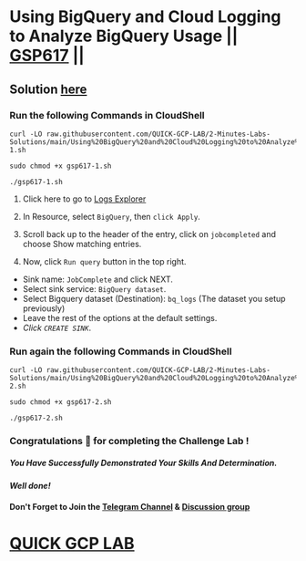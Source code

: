 # Using BigQuery and Cloud Logging to Analyze BigQuery Usage || [GSP617](https://www.cloudskillsboost.google/focuses/6100?parent=catalog) ||

## Solution [here]()

### Run the following Commands in CloudShell

```
curl -LO raw.githubusercontent.com/QUICK-GCP-LAB/2-Minutes-Labs-Solutions/main/Using%20BigQuery%20and%20Cloud%20Logging%20to%20Analyze%20BigQuery%20Usage/gsp617-1.sh

sudo chmod +x gsp617-1.sh

./gsp617-1.sh
```

1. Click here to go to [Logs Explorer](https://console.cloud.google.com/logs/query?_ga=2.234090203.434727323.1711191791-1746730280.1711191644)

2. In Resource, select `BigQuery`, then `click Apply`.

3. Scroll back up to the header of the entry, click on `jobcompleted` and choose Show matching entries.

4. Now, click `Run query` button in the top right.

* Sink name: `JobComplete` and click NEXT.
* Select sink service: `BigQuery dataset`.
* Select Bigquery dataset (Destination): `bq_logs` (The dataset you setup previously)
* Leave the rest of the options at the default settings.
* *Click `CREATE SINK`*.

### Run again the following Commands in CloudShell

```
curl -LO raw.githubusercontent.com/QUICK-GCP-LAB/2-Minutes-Labs-Solutions/main/Using%20BigQuery%20and%20Cloud%20Logging%20to%20Analyze%20BigQuery%20Usage/gsp617-2.sh

sudo chmod +x gsp617-2.sh

./gsp617-2.sh
```

### Congratulations 🎉 for completing the Challenge Lab !

##### *You Have Successfully Demonstrated Your Skills And Determination.*

#### *Well done!*

#### Don't Forget to Join the [Telegram Channel](https://t.me/QuickGcpLab) & [Discussion group](https://t.me/QuickGcpLabChats)

# [QUICK GCP LAB](https://www.youtube.com/@quickgcplab)